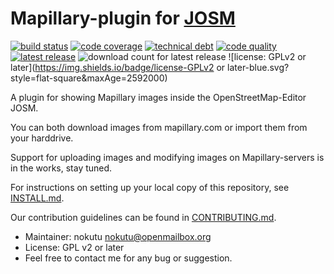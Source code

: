 # Mapillary-plugin for [JOSM](https://josm.openstreetmap.de)

[![build status](https://img.shields.io/travis/JOSM/Mapillary/master.svg?style=flat-square&maxAge=2592000)](https://travis-ci.org/JOSM/Mapillary)
[![code coverage](https://img.shields.io/codecov/c/github/JOSM/Mapillary/master.svg?style=flat-square&maxAge=2592000)](https://codecov.io/github/JOSM/Mapillary?branch=master)
[![technical debt](https://img.shields.io/sonar/https/josm.openstreetmap.de/sonar/josm-plugins:mapillary/sqale_debt_ratio.svg?style=flat-square&maxAge=2592000)](https://josm.openstreetmap.de/sonar/drilldown/measures/3325?metric=sqale_index)
[![code quality](https://img.shields.io/codacy/efb93251413e4736b3763ed477bfbe30.svg?style=flat-square&maxAge=2592000)](https://www.codacy.com/app/floscher/Mapillary)
[![latest release](https://img.shields.io/github/release/JOSM/Mapillary.svg?style=flat-square&maxAge=2592000)](https://github.com/JOSM/Mapillary/releases/latest)
![download count for latest release](https://img.shields.io/github/downloads/JOSM/Mapillary/latest/Mapillary.jar.svg?style=flat-square&maxAge=2592000)
![license: GPLv2 or later](https://img.shields.io/badge/license-GPLv2 or later-blue.svg?style=flat-square&maxAge=2592000)

A plugin for showing Mapillary images inside the OpenStreetMap-Editor JOSM.

You can both download images from mapillary.com or import them from your harddrive.

Support for uploading images and modifying images on Mapillary-servers is in the works, stay tuned.

For instructions on setting up your local copy of this repository, see [INSTALL.md](INSTALL.md).

Our contribution guidelines can be found in [CONTRIBUTING.md](CONTRIBUTING.md).

* Maintainer: nokutu <nokutu@openmailbox.org>
* License: GPL v2 or later
* Feel free to contact me for any bug or suggestion.
